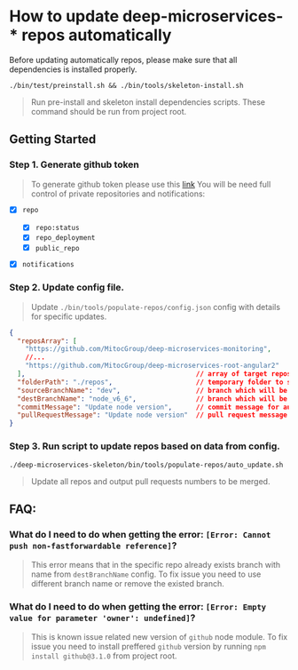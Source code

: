 How to update deep-microservices-* repos automatically
======================================================

Before updating automatically repos, please make sure that all dependencies is installed properly.
```
./bin/test/preinstall.sh && ./bin/tools/skeleton-install.sh
```
> Run pre-install and skeleton install dependencies scripts. These command should be run from project root.
         
## Getting Started

### Step 1. Generate github token


> To generate github token please use this [link](https://github.com/blog/1509-personal-api-tokens)
> You will be need  full control of private repositories and notifications:  

- [x] `repo`
    - [x] `repo:status`
    - [x] `repo_deployment` 
    - [x] `public_repo`
    
- [x] `notifications`

	
### Step 2. Update config file. 

> Update `./bin/tools/populate-repos/config.json` config with details for specific updates. 

```json
{
  "reposArray": [                        
    "https://github.com/MitocGroup/deep-microservices-monitoring",
    //...
    "https://github.com/MitocGroup/deep-microservices-root-angular2"
  ],                                           // array of target repos to update
  "folderPath": "./repos",                     // temporary folder to store repos
  "sourceBranchName": "dev",                   // branch which will be used as source for updating
  "destBranchName": "node_v6_6",               // branch which will be used as destination 
  "commitMessage": "Update node version",      // commit message for auto update changes 
  "pullRequestMessage": "Update node version"  // pull request message for auto update changes 
}
```

### Step 3. Run script to update repos based on data from config.
```
./deep-microservices-skeleton/bin/tools/populate-repos/auto_update.sh
```
> Update all repos and output pull requests numbers to be merged. 

## FAQ: 

### What do I need to do when getting the error: `[Error: Cannot push non-fastforwardable reference]`?
> This error means that in the specific repo already exists branch with name from `destBranchName` config.
> To fix issue you need to use different branch name or remove the existed branch.

### What do I need to do when getting the error: `[Error: Empty value for parameter 'owner': undefined]`?
> This is known issue related new version of `github` node module.
> To fix issue you need to install preffered `github` version by running `npm install github@3.1.0` from project root.


		


